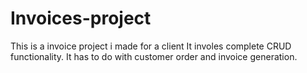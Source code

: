 # Invoices-project
This is a invoice project i made for a client It involes complete CRUD functionality.
It has to do with customer order and invoice generation.
